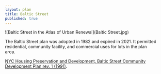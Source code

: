 ```yaml
---
layout: plan
title: Baltic Street
published: true
---
```



![Baltic Street in the Atlas of Urban Renewal](Baltic Street.jpg)

The Baltic Street plan was adopted in 1982 and expired in 2021. It permitted residential, community facility, and commercial uses for lots in the plan area.

[NYC Housing Preservation and Development, Baltic Street Community Development Plan rev. 1 (1991)](https://www.nyc.gov/assets/hpd/downloads/pdfs/services/baltic-street-urp.pdf).
